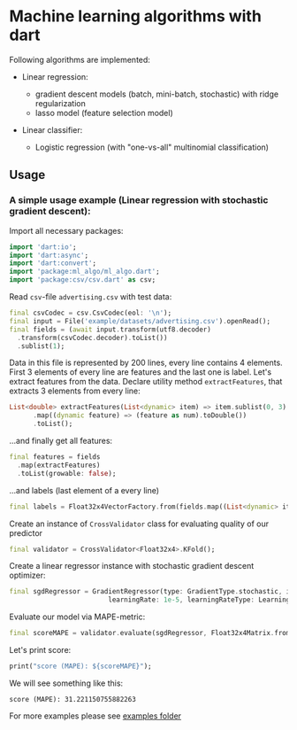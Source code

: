 # Machine learning algorithms with dart

Following algorithms are implemented:
- Linear regression:
    - gradient descent models (batch, mini-batch, stochastic) with ridge regularization
    - lasso model (feature selection model)

- Linear classifier:
    - Logistic regression (with "one-vs-all" multinomial classification)
    
## Usage

### A simple usage example (Linear regression with stochastic gradient descent):

Import all necessary packages: 

````dart  
import 'dart:io';
import 'dart:async';
import 'dart:convert';
import 'package:ml_algo/ml_algo.dart';
import 'package:csv/csv.dart' as csv;
````

Read `csv`-file `advertising.csv` with test data:
````dart
final csvCodec = csv.CsvCodec(eol: '\n');
final input = File('example/datasets/advertising.csv').openRead();
final fields = (await input.transform(utf8.decoder)
  .transform(csvCodec.decoder).toList())
  .sublist(1);
````

Data in this file is represented by 200 lines, every line contains 4 elements. First 3 elements of every line are features and the last one is label.
Let's extract features from the data. Declare utility method `extractFeatures`, that extracts 3 elements from every line:
````dart
List<double> extractFeatures(List<dynamic> item) => item.sublist(0, 3)
      .map((dynamic feature) => (feature as num).toDouble())
      .toList();
````

...and finally get all features:
```dart
final features = fields
  .map(extractFeatures)
  .toList(growable: false);
```

...and labels (last element of a every line)
````dart
final labels = Float32x4VectorFactory.from(fields.map((List<dynamic> item) => (item.last as num).toDouble()));
````

Create an instance of `CrossValidator` class for evaluating quality of our predictor
````dart
final validator = CrossValidator<Float32x4>.KFold();
````

Create a linear regressor instance with stochastic gradient descent optimizer:
````dart
final sgdRegressor = GradientRegressor(type: GradientType.stochastic, iterationLimit: 100000,
                         learningRate: 1e-5, learningRateType: LearningRateType.constant);
````

Evaluate our model via MAPE-metric:
````dart
final scoreMAPE = validator.evaluate(sgdRegressor, Float32x4Matrix.from(features), labels, metric: MetricType.mape);
````

Let's print score:
````dart
print("score (MAPE): ${scoreMAPE}");
````

We will see something like this:
````
score (MAPE): 31.221150755882263
````

For more examples please see [examples folder](https://github.com/gyrdym/dart_ml/tree/master/example)
